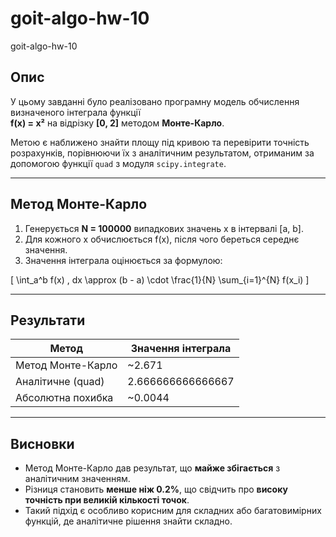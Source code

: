 # goit-algo-hw-10
goit-algo-hw-10
## Опис

У цьому завданні було реалізовано програмну модель обчислення визначеного інтеграла функції  
**f(x) = x²** на відрізку **[0, 2]** методом **Монте-Карло**.

Метою є наближено знайти площу під кривою та перевірити точність розрахунків, порівнюючи їх з аналітичним результатом, отриманим за допомогою функції `quad` з модуля `scipy.integrate`.

---

## Метод Монте-Карло

1. Генерується **N = 100000** випадкових значень x в інтервалі [a, b].
2. Для кожного x обчислюється f(x), після чого береться середнє значення.
3. Значення інтеграла оцінюється за формулою:

\[
\int_a^b f(x) \, dx \approx (b - a) \cdot \frac{1}{N} \sum_{i=1}^{N} f(x_i)
\]

---

## Результати

| Метод              | Значення інтеграла |
|--------------------|--------------------|
| Метод Монте-Карло  | ~2.671             |
| Аналітичне (quad)  | 2.666666666666667  |
| Абсолютна похибка  | ~0.0044            |

---

## Висновки

- Метод Монте-Карло дав результат, що **майже збігається** з аналітичним значенням.
- Різниця становить **менше ніж 0.2%**, що свідчить про **високу точність при великій кількості точок**.
- Такий підхід є особливо корисним для складних або багатовимірних функцій, де аналітичне рішення знайти складно.
